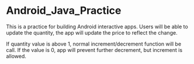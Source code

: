 # Android_Java_Practice

This is a practice for building Android interactive apps.
Users will be able to update the quantity, the app will update the price to reflect the change.

If quantity value is above 1, normal increment/decrement function will be call.
If the value is 0, app will prevent further decrement, but increment is allowed.
